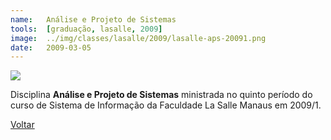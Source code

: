 ```yaml
---
name:  	Análise e Projeto de Sistemas
tools: 	[graduação, lasalle, 2009]
image: 	../img/classes/lasalle/2009/lasalle-aps-20091.png
date: 	2009-03-05
---
```


![](../img/classes/lasalle/2009/lasalle-aps-20091.png)

Disciplina **Análise e Projeto de Sistemas** ministrada no quinto período do curso de Sistema de Informação da Faculdade La Salle Manaus em 2009/1.

<p class="text-center">
	<a class="btn btn-outline-primary mt-1" href="{{ site.baseurl }}/classes/">Voltar</a>
</p>